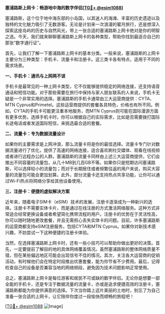 **塞浦路斯上网卡：畅游地中海的数字伴侣[[TG💪+ @esim1088](https://t.me/s/esim1088)]**

塞浦路斯，这个位于地中海东部的小岛国，以其迷人的海滩、丰富的历史遗迹以及独特的文化魅力吸引了无数游客。无论是计划来一次浪漫的蜜月旅行，还是想深入探索这座岛屿的历史与自然风光，带上一张合适的塞浦路斯上网卡绝对是你的明智之选。今天，我们就来聊聊塞浦路斯上网卡的各种类型，帮助你找到最适合自己的那张“数字通行证”。

首先，让我们了解一下塞浦路斯上网卡的基本分类。一般来说，塞浦路斯的上网卡主要分为三种类型：手机卡、流量卡和注册卡。这三类卡各有特点，适用于不同的需求场景。

**一、手机卡：通讯与上网两不误**

手机卡是最常见的一种上网卡类型，它不仅能够提供稳定的网络连接，还支持语音通话和短信功能。对于那些需要在旅行中保持与家人朋友联系的人来说，手机卡无疑是一个非常实用的选择。塞浦路斯的手机卡通常由三大运营商提供：CYTA、MTN Cyprus和Primetel。这些运营商提供的套餐各具特色，价格也有所不同。例如，CYTA的手机卡可能更注重本地服务，而MTN Cyprus则可能在国际漫游方面有更多优势。选择手机卡时，你可以根据自己的实际需求，比如是否需要拨打国际长途电话或者发送国际短信，来挑选最合适的套餐。

**二、流量卡：专为数据流量设计**

如果你的主要需求是上网冲浪，那么流量卡将是你的最佳选择。流量卡专门针对数据流量进行了优化，提供了高速的网络连接，适合喜欢刷社交媒体、观看在线视频或者进行远程办公的人群。塞浦路斯的流量卡同样由上述三大运营商提供，它们会推出不同容量的流量包，从几十MB到几百GB不等。如果你只是短期访问塞浦路斯，可以选择较小的流量包；而对于长期居住或者频繁往返的用户来说，购买大容量的流量包可能会更加划算。此外，部分流量卡还支持热点共享功能，让你可以通过Wi-Fi热点将网络分享给其他设备使用。

**三、注册卡：便捷的虚拟解决方案**

近年来，随着电子SIM卡（eSIM）技术的发展，注册卡逐渐成为一种新兴的选择。注册卡不需要实体卡片，而是通过在线注册的方式激活网络服务。这种方式非常适合经常更换设备或者希望简化携带流程的用户。注册卡的优势在于灵活性高，你可以随时随地更改套餐，并且无需担心丢失实体卡的问题。目前，许多塞浦路斯的运营商都支持eSIM注册服务，包括CYTA和MTN Cyprus。如果你对新技术感兴趣，不妨尝试一下这种便捷的注册卡体验。

当然，在选择塞浦路斯上网卡时，还有一些小技巧可以帮助你做出更好的决策。首先，一定要提前了解目的地的具体网络覆盖情况。虽然塞浦路斯的整体网络质量不错，但在某些偏远地区可能会出现信号不佳的情况。其次，关注各大运营商的促销活动，有时候他们会在特定时段推出优惠套餐，能为你节省不少费用。最后，记得检查自己的设备是否兼容当地的网络频段，避免因为技术问题影响正常使用。

总之，塞浦路斯上网卡是每位游客和居民不可或缺的数字伴侣。无论你是想要一部全能的手机卡，还是专注于数据流量的流量卡，亦或是追求便捷高效的注册卡，塞浦路斯都能为你提供满意的选择。下次当你踏上这片美丽的土地时，别忘了为自己准备一张合适的上网卡，让它陪伴你度过一段愉快而顺畅的旅程吧！

[[TG💪+ @esim1088](https://t.me/s/esim1088) ![Image](https://i.postimg.cc/4NQfJmqS/Snipaste-2025-05-13-00-14-12.png)]